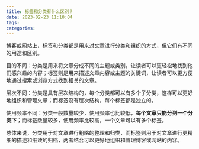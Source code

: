 ```yaml
---
title: 标签和分类有什么区别？
date: 2023-02-23 11:10:04
tags:
categories:
---
```



博客或网站上，标签和分类都是用来对文章进行分类和组织的方式，但它们有不同的用途和区别。

<!-- more -->

目的不同：分类是用来将文章分成不同的主题或类别，让读者可以更轻松地找到他们感兴趣的内容；标签则是用来描述文章内容或主题的关键词，让读者可以更方便地通过搜索或浏览方式找到相关的文章。

层次不同：分类是具有层次结构的，每个分类都可以有多个子分类，这样可以更好地组织和管理文章；而标签没有层次结构，每个标签都是独立的。

使用频率不同：分类一般数量较少，使用频率也比较低，**每个文章只能分到一个分类下**；而标签数量较多，使用频率比较高，一个文章可以有多个标签。

总体来说，分类用于对文章进行粗略的整理和归类，而标签则用于对文章进行更精细的描述和细致的归档，两者结合可以更好地组织和管理博客或网站的内容。